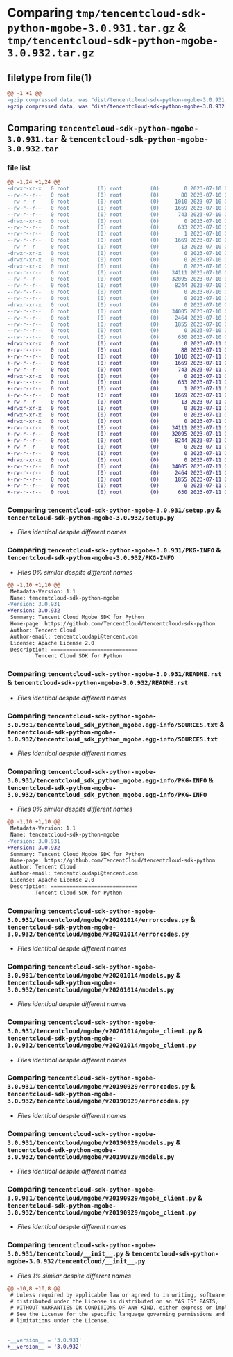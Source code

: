 # Comparing `tmp/tencentcloud-sdk-python-mgobe-3.0.931.tar.gz` & `tmp/tencentcloud-sdk-python-mgobe-3.0.932.tar.gz`

## filetype from file(1)

```diff
@@ -1 +1 @@
-gzip compressed data, was "dist/tencentcloud-sdk-python-mgobe-3.0.931.tar", last modified: Mon Jul 10 00:44:06 2023, max compression
+gzip compressed data, was "dist/tencentcloud-sdk-python-mgobe-3.0.932.tar", last modified: Tue Jul 11 00:52:21 2023, max compression
```

## Comparing `tencentcloud-sdk-python-mgobe-3.0.931.tar` & `tencentcloud-sdk-python-mgobe-3.0.932.tar`

### file list

```diff
@@ -1,24 +1,24 @@
-drwxr-xr-x   0 root         (0) root         (0)        0 2023-07-10 00:44:06.000000 tencentcloud-sdk-python-mgobe-3.0.931/
--rw-r--r--   0 root         (0) root         (0)       88 2023-07-10 00:44:06.000000 tencentcloud-sdk-python-mgobe-3.0.931/setup.cfg
--rw-r--r--   0 root         (0) root         (0)     1010 2023-07-10 00:44:06.000000 tencentcloud-sdk-python-mgobe-3.0.931/setup.py
--rw-r--r--   0 root         (0) root         (0)     1669 2023-07-10 00:44:06.000000 tencentcloud-sdk-python-mgobe-3.0.931/PKG-INFO
--rw-r--r--   0 root         (0) root         (0)      743 2023-07-10 00:44:06.000000 tencentcloud-sdk-python-mgobe-3.0.931/README.rst
-drwxr-xr-x   0 root         (0) root         (0)        0 2023-07-10 00:44:06.000000 tencentcloud-sdk-python-mgobe-3.0.931/tencentcloud_sdk_python_mgobe.egg-info/
--rw-r--r--   0 root         (0) root         (0)      633 2023-07-10 00:44:06.000000 tencentcloud-sdk-python-mgobe-3.0.931/tencentcloud_sdk_python_mgobe.egg-info/SOURCES.txt
--rw-r--r--   0 root         (0) root         (0)        1 2023-07-10 00:44:06.000000 tencentcloud-sdk-python-mgobe-3.0.931/tencentcloud_sdk_python_mgobe.egg-info/dependency_links.txt
--rw-r--r--   0 root         (0) root         (0)     1669 2023-07-10 00:44:06.000000 tencentcloud-sdk-python-mgobe-3.0.931/tencentcloud_sdk_python_mgobe.egg-info/PKG-INFO
--rw-r--r--   0 root         (0) root         (0)       13 2023-07-10 00:44:06.000000 tencentcloud-sdk-python-mgobe-3.0.931/tencentcloud_sdk_python_mgobe.egg-info/top_level.txt
-drwxr-xr-x   0 root         (0) root         (0)        0 2023-07-10 00:44:06.000000 tencentcloud-sdk-python-mgobe-3.0.931/tencentcloud/
-drwxr-xr-x   0 root         (0) root         (0)        0 2023-07-10 00:44:06.000000 tencentcloud-sdk-python-mgobe-3.0.931/tencentcloud/mgobe/
-drwxr-xr-x   0 root         (0) root         (0)        0 2023-07-10 00:44:06.000000 tencentcloud-sdk-python-mgobe-3.0.931/tencentcloud/mgobe/v20201014/
--rw-r--r--   0 root         (0) root         (0)    34111 2023-07-10 00:44:06.000000 tencentcloud-sdk-python-mgobe-3.0.931/tencentcloud/mgobe/v20201014/errorcodes.py
--rw-r--r--   0 root         (0) root         (0)    32095 2023-07-10 00:44:06.000000 tencentcloud-sdk-python-mgobe-3.0.931/tencentcloud/mgobe/v20201014/models.py
--rw-r--r--   0 root         (0) root         (0)     8244 2023-07-10 00:44:06.000000 tencentcloud-sdk-python-mgobe-3.0.931/tencentcloud/mgobe/v20201014/mgobe_client.py
--rw-r--r--   0 root         (0) root         (0)        0 2023-07-10 00:44:06.000000 tencentcloud-sdk-python-mgobe-3.0.931/tencentcloud/mgobe/v20201014/__init__.py
--rw-r--r--   0 root         (0) root         (0)        0 2023-07-10 00:44:06.000000 tencentcloud-sdk-python-mgobe-3.0.931/tencentcloud/mgobe/__init__.py
-drwxr-xr-x   0 root         (0) root         (0)        0 2023-07-10 00:44:06.000000 tencentcloud-sdk-python-mgobe-3.0.931/tencentcloud/mgobe/v20190929/
--rw-r--r--   0 root         (0) root         (0)    34005 2023-07-10 00:44:06.000000 tencentcloud-sdk-python-mgobe-3.0.931/tencentcloud/mgobe/v20190929/errorcodes.py
--rw-r--r--   0 root         (0) root         (0)     2464 2023-07-10 00:44:06.000000 tencentcloud-sdk-python-mgobe-3.0.931/tencentcloud/mgobe/v20190929/models.py
--rw-r--r--   0 root         (0) root         (0)     1855 2023-07-10 00:44:06.000000 tencentcloud-sdk-python-mgobe-3.0.931/tencentcloud/mgobe/v20190929/mgobe_client.py
--rw-r--r--   0 root         (0) root         (0)        0 2023-07-10 00:44:06.000000 tencentcloud-sdk-python-mgobe-3.0.931/tencentcloud/mgobe/v20190929/__init__.py
--rw-r--r--   0 root         (0) root         (0)      630 2023-07-10 00:44:06.000000 tencentcloud-sdk-python-mgobe-3.0.931/tencentcloud/__init__.py
+drwxr-xr-x   0 root         (0) root         (0)        0 2023-07-11 00:52:21.000000 tencentcloud-sdk-python-mgobe-3.0.932/
+-rw-r--r--   0 root         (0) root         (0)       88 2023-07-11 00:52:21.000000 tencentcloud-sdk-python-mgobe-3.0.932/setup.cfg
+-rw-r--r--   0 root         (0) root         (0)     1010 2023-07-11 00:52:21.000000 tencentcloud-sdk-python-mgobe-3.0.932/setup.py
+-rw-r--r--   0 root         (0) root         (0)     1669 2023-07-11 00:52:21.000000 tencentcloud-sdk-python-mgobe-3.0.932/PKG-INFO
+-rw-r--r--   0 root         (0) root         (0)      743 2023-07-11 00:52:21.000000 tencentcloud-sdk-python-mgobe-3.0.932/README.rst
+drwxr-xr-x   0 root         (0) root         (0)        0 2023-07-11 00:52:21.000000 tencentcloud-sdk-python-mgobe-3.0.932/tencentcloud_sdk_python_mgobe.egg-info/
+-rw-r--r--   0 root         (0) root         (0)      633 2023-07-11 00:52:21.000000 tencentcloud-sdk-python-mgobe-3.0.932/tencentcloud_sdk_python_mgobe.egg-info/SOURCES.txt
+-rw-r--r--   0 root         (0) root         (0)        1 2023-07-11 00:52:21.000000 tencentcloud-sdk-python-mgobe-3.0.932/tencentcloud_sdk_python_mgobe.egg-info/dependency_links.txt
+-rw-r--r--   0 root         (0) root         (0)     1669 2023-07-11 00:52:21.000000 tencentcloud-sdk-python-mgobe-3.0.932/tencentcloud_sdk_python_mgobe.egg-info/PKG-INFO
+-rw-r--r--   0 root         (0) root         (0)       13 2023-07-11 00:52:21.000000 tencentcloud-sdk-python-mgobe-3.0.932/tencentcloud_sdk_python_mgobe.egg-info/top_level.txt
+drwxr-xr-x   0 root         (0) root         (0)        0 2023-07-11 00:52:21.000000 tencentcloud-sdk-python-mgobe-3.0.932/tencentcloud/
+drwxr-xr-x   0 root         (0) root         (0)        0 2023-07-11 00:52:21.000000 tencentcloud-sdk-python-mgobe-3.0.932/tencentcloud/mgobe/
+drwxr-xr-x   0 root         (0) root         (0)        0 2023-07-11 00:52:21.000000 tencentcloud-sdk-python-mgobe-3.0.932/tencentcloud/mgobe/v20201014/
+-rw-r--r--   0 root         (0) root         (0)    34111 2023-07-11 00:52:21.000000 tencentcloud-sdk-python-mgobe-3.0.932/tencentcloud/mgobe/v20201014/errorcodes.py
+-rw-r--r--   0 root         (0) root         (0)    32095 2023-07-11 00:52:21.000000 tencentcloud-sdk-python-mgobe-3.0.932/tencentcloud/mgobe/v20201014/models.py
+-rw-r--r--   0 root         (0) root         (0)     8244 2023-07-11 00:52:21.000000 tencentcloud-sdk-python-mgobe-3.0.932/tencentcloud/mgobe/v20201014/mgobe_client.py
+-rw-r--r--   0 root         (0) root         (0)        0 2023-07-11 00:52:21.000000 tencentcloud-sdk-python-mgobe-3.0.932/tencentcloud/mgobe/v20201014/__init__.py
+-rw-r--r--   0 root         (0) root         (0)        0 2023-07-11 00:52:21.000000 tencentcloud-sdk-python-mgobe-3.0.932/tencentcloud/mgobe/__init__.py
+drwxr-xr-x   0 root         (0) root         (0)        0 2023-07-11 00:52:21.000000 tencentcloud-sdk-python-mgobe-3.0.932/tencentcloud/mgobe/v20190929/
+-rw-r--r--   0 root         (0) root         (0)    34005 2023-07-11 00:52:21.000000 tencentcloud-sdk-python-mgobe-3.0.932/tencentcloud/mgobe/v20190929/errorcodes.py
+-rw-r--r--   0 root         (0) root         (0)     2464 2023-07-11 00:52:21.000000 tencentcloud-sdk-python-mgobe-3.0.932/tencentcloud/mgobe/v20190929/models.py
+-rw-r--r--   0 root         (0) root         (0)     1855 2023-07-11 00:52:21.000000 tencentcloud-sdk-python-mgobe-3.0.932/tencentcloud/mgobe/v20190929/mgobe_client.py
+-rw-r--r--   0 root         (0) root         (0)        0 2023-07-11 00:52:21.000000 tencentcloud-sdk-python-mgobe-3.0.932/tencentcloud/mgobe/v20190929/__init__.py
+-rw-r--r--   0 root         (0) root         (0)      630 2023-07-11 00:52:21.000000 tencentcloud-sdk-python-mgobe-3.0.932/tencentcloud/__init__.py
```

### Comparing `tencentcloud-sdk-python-mgobe-3.0.931/setup.py` & `tencentcloud-sdk-python-mgobe-3.0.932/setup.py`

 * *Files identical despite different names*

### Comparing `tencentcloud-sdk-python-mgobe-3.0.931/PKG-INFO` & `tencentcloud-sdk-python-mgobe-3.0.932/PKG-INFO`

 * *Files 0% similar despite different names*

```diff
@@ -1,10 +1,10 @@
 Metadata-Version: 1.1
 Name: tencentcloud-sdk-python-mgobe
-Version: 3.0.931
+Version: 3.0.932
 Summary: Tencent Cloud Mgobe SDK for Python
 Home-page: https://github.com/TencentCloud/tencentcloud-sdk-python
 Author: Tencent Cloud
 Author-email: tencentcloudapi@tencent.com
 License: Apache License 2.0
 Description: ============================
         Tencent Cloud SDK for Python
```

### Comparing `tencentcloud-sdk-python-mgobe-3.0.931/README.rst` & `tencentcloud-sdk-python-mgobe-3.0.932/README.rst`

 * *Files identical despite different names*

### Comparing `tencentcloud-sdk-python-mgobe-3.0.931/tencentcloud_sdk_python_mgobe.egg-info/SOURCES.txt` & `tencentcloud-sdk-python-mgobe-3.0.932/tencentcloud_sdk_python_mgobe.egg-info/SOURCES.txt`

 * *Files identical despite different names*

### Comparing `tencentcloud-sdk-python-mgobe-3.0.931/tencentcloud_sdk_python_mgobe.egg-info/PKG-INFO` & `tencentcloud-sdk-python-mgobe-3.0.932/tencentcloud_sdk_python_mgobe.egg-info/PKG-INFO`

 * *Files 0% similar despite different names*

```diff
@@ -1,10 +1,10 @@
 Metadata-Version: 1.1
 Name: tencentcloud-sdk-python-mgobe
-Version: 3.0.931
+Version: 3.0.932
 Summary: Tencent Cloud Mgobe SDK for Python
 Home-page: https://github.com/TencentCloud/tencentcloud-sdk-python
 Author: Tencent Cloud
 Author-email: tencentcloudapi@tencent.com
 License: Apache License 2.0
 Description: ============================
         Tencent Cloud SDK for Python
```

### Comparing `tencentcloud-sdk-python-mgobe-3.0.931/tencentcloud/mgobe/v20201014/errorcodes.py` & `tencentcloud-sdk-python-mgobe-3.0.932/tencentcloud/mgobe/v20201014/errorcodes.py`

 * *Files identical despite different names*

### Comparing `tencentcloud-sdk-python-mgobe-3.0.931/tencentcloud/mgobe/v20201014/models.py` & `tencentcloud-sdk-python-mgobe-3.0.932/tencentcloud/mgobe/v20201014/models.py`

 * *Files identical despite different names*

### Comparing `tencentcloud-sdk-python-mgobe-3.0.931/tencentcloud/mgobe/v20201014/mgobe_client.py` & `tencentcloud-sdk-python-mgobe-3.0.932/tencentcloud/mgobe/v20201014/mgobe_client.py`

 * *Files identical despite different names*

### Comparing `tencentcloud-sdk-python-mgobe-3.0.931/tencentcloud/mgobe/v20190929/errorcodes.py` & `tencentcloud-sdk-python-mgobe-3.0.932/tencentcloud/mgobe/v20190929/errorcodes.py`

 * *Files identical despite different names*

### Comparing `tencentcloud-sdk-python-mgobe-3.0.931/tencentcloud/mgobe/v20190929/models.py` & `tencentcloud-sdk-python-mgobe-3.0.932/tencentcloud/mgobe/v20190929/models.py`

 * *Files identical despite different names*

### Comparing `tencentcloud-sdk-python-mgobe-3.0.931/tencentcloud/mgobe/v20190929/mgobe_client.py` & `tencentcloud-sdk-python-mgobe-3.0.932/tencentcloud/mgobe/v20190929/mgobe_client.py`

 * *Files identical despite different names*

### Comparing `tencentcloud-sdk-python-mgobe-3.0.931/tencentcloud/__init__.py` & `tencentcloud-sdk-python-mgobe-3.0.932/tencentcloud/__init__.py`

 * *Files 1% similar despite different names*

```diff
@@ -10,8 +10,8 @@
 # Unless required by applicable law or agreed to in writing, software
 # distributed under the License is distributed on an "AS IS" BASIS,
 # WITHOUT WARRANTIES OR CONDITIONS OF ANY KIND, either express or implied.
 # See the License for the specific language governing permissions and
 # limitations under the License.
 
 
-__version__ = '3.0.931'
+__version__ = '3.0.932'
```

